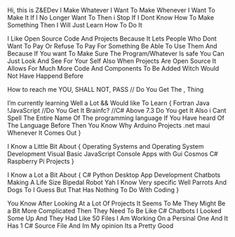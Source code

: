 Hi, this is Z&EDev
I Make Whatever I Want To Make Whenever I Want To Make It If I No Longer Want To Then i Stop If I Dont Know How To Make Something Then I Will Just Learn How To Do It

I Like Open Source Code And Projects Because It Lets People Who Dont Want To Pay Or Refuse To Pay For Something Be Able To Use Them 
And Because If You want To Make Sure The Program/Whatever Is safe You Can Just Look And See For Your Self
Also When Projects Are Open Source It Allows For Much More Code And Components To Be Added Witch Would Not Have Happend Before


How to reach me YOU, SHALL NOT, PASS // Do You Get The , Thing

I’m currently learning Well a Lot && Would like To Learn { Fortran Java !JavaScript //Do You Get It Brainfc? //C# Above 7.3 Do You get It Also i Cant Spell The Entire Name Of The programming language If You Have heard Of The Language Before Then You Know Why Arduino Projects .net maui Whenever It Comes Out }

I Know a Little Bit About { Operating Systems and Operating System Development Visual Basic JavaScript Console Apps with Gui Cosmos C# Raspberry Pi Projects }

I Know a Lot a Bit About { C# Python Desktop App Development Chatbots Making A Life Size Bipedal Robot Yah I Know Very specific Well Parrots And Dogs To I Guess But That Has Nothing To Do With Coding }

You Know After Looking At a Lot Of Projects It Seems To Me They Might Be a Bit More Complicated Then They Need To Be Like C# Chatbots I Looked Some Up And They Had Like 50 Files I Am Working On a Persinal One And It Has 1 C# Source File And Im My opinion Its a Pretty Good
